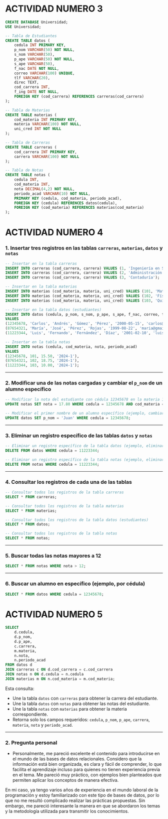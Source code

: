 # ACTIVIDAD NUMERO 3
```sql
CREATE DATABASE Universidad;
USE Universidad;

-- Tabla de Estudiantes
CREATE TABLE datos (
    cedula INT PRIMARY KEY,
    p_nom VARCHAR(50) NOT NULL,
    s_nom VARCHAR(50),
    p_ape VARCHAR(50) NOT NULL,
    s_ape VARCHAR(50),
    f_nac DATE NOT NULL,
    correo VARCHAR(100) UNIQUE,
    tlf VARCHAR(20),
    direc TEXT,
    cod_carrera INT,
    f_ing DATE NOT NULL,
    FOREIGN KEY (cod_carrera) REFERENCES carreras(cod_carrera)
);

-- Tabla de Materias
CREATE TABLE materias (
    cod_materia INT PRIMARY KEY,
    materia VARCHAR(100) NOT NULL,
    uni_cred INT NOT NULL
);

-- Tabla de Carreras
CREATE TABLE carreras (
    cod_carrera INT PRIMARY KEY,
    carrera VARCHAR(100) NOT NULL
);

-- Tabla de Notas
CREATE TABLE notas (
    cedula INT,
    cod_materia INT,
    nota DECIMAL(4,2) NOT NULL,
    periodo_acad VARCHAR(10) NOT NULL,
    PRIMARY KEY (cedula, cod_materia, periodo_acad),
    FOREIGN KEY (cedula) REFERENCES datos(cedula),
    FOREIGN KEY (cod_materia) REFERENCES materias(cod_materia)
);

```

# ACTIVIDAD NUMERO 4


### **1. Insertar tres registros en las tablas `carreras`, `materias`, `datos` y `notas`**  

```sql
-- Insertar en la tabla carreras
INSERT INTO carreras (cod_carrera, carrera) VALUES (1, 'Ingeniería en Sistemas');
INSERT INTO carreras (cod_carrera, carrera) VALUES (2, 'Administración');
INSERT INTO carreras (cod_carrera, carrera) VALUES (3, 'Contaduría');

-- Insertar en la tabla materias
INSERT INTO materias (cod_materia, materia, uni_cred) VALUES (101, 'Matemáticas', 3);
INSERT INTO materias (cod_materia, materia, uni_cred) VALUES (102, 'Física', 4);
INSERT INTO materias (cod_materia, materia, uni_cred) VALUES (103, 'Química', 3);

-- Insertar en la tabla datos (estudiantes)
INSERT INTO datos (cedula, p_nom, s_nom, p_ape, s_ape, f_nac, correo, tlf, direc, cod_carrera, f_ing)
VALUES 
(12345678, 'Carlos', 'Andrés', 'Gómez', 'Pérez', '2000-05-15', 'carlos@gmail.com', '04141234567', 'Calle A, Caracas', 1, '2018-09-01'),
(87654321, 'María', 'José', 'Pérez', 'Rojas', '1999-08-22', 'maria@gmail.com', '04141239876', 'Calle B, Maracay', 2, '2017-09-01'),
(11223344, 'Luis', 'Fernando', 'Fernández', 'Díaz', '2001-02-10', 'luis@gmail.com', '04141233456', 'Calle C, Valencia', 3, '2019-09-01');

-- Insertar en la tabla notas
INSERT INTO notas (cedula, cod_materia, nota, periodo_acad)
VALUES 
(12345678, 101, 15.50, '2024-1'),
(87654321, 102, 18.75, '2024-1'),
(11223344, 103, 10.00, '2024-1');
```

---

### **2. Modificar una de las notas cargadas y cambiar el `p_nom` de un alumno específico**  

```sql
-- Modificar la nota del estudiante con cédula 12345678 en la materia 101
UPDATE notas SET nota = 17.80 WHERE cedula = 12345678 AND cod_materia = 101 AND periodo_acad = '2024-1';

-- Modificar el primer nombre de un alumno específico (ejemplo, cambiar "Carlos" por "Juan")
UPDATE datos SET p_nom = 'Juan' WHERE cedula = 12345678;
```

---

### **3. Eliminar un registro específico de las tablas `datos` y `notas`**  

```sql
-- Eliminar un registro específico de la tabla datos (ejemplo, eliminar al alumno con cédula 11223344)
DELETE FROM datos WHERE cedula = 11223344;

-- Eliminar un registro específico de la tabla notas (ejemplo, eliminar la nota del alumno 11223344)
DELETE FROM notas WHERE cedula = 11223344;
```

---

### **4. Consultar los registros de cada una de las tablas**  

```sql
-- Consultar todos los registros de la tabla carreras
SELECT * FROM carreras;

-- Consultar todos los registros de la tabla materias
SELECT * FROM materias;

-- Consultar todos los registros de la tabla datos (estudiantes)
SELECT * FROM datos;

-- Consultar todos los registros de la tabla notas
SELECT * FROM notas;
```

---

### **5. Buscar todas las notas mayores a 12**  

```sql
SELECT * FROM notas WHERE nota > 12;
```

---

### **6. Buscar un alumno en específico (ejemplo, por cédula)**  

```sql
SELECT * FROM datos WHERE cedula = 12345678;
```

# ACTIVIDAD NUMERO 5

```sql
SELECT 
    d.cedula, 
    d.p_nom, 
    d.p_ape, 
    c.carrera, 
    m.materia, 
    n.nota, 
    n.periodo_acad
FROM datos d
JOIN carreras c ON d.cod_carrera = c.cod_carrera
JOIN notas n ON d.cedula = n.cedula
JOIN materias m ON n.cod_materia = m.cod_materia;
```

Esta consulta:  
- Une la tabla `datos` con `carreras` para obtener la carrera del estudiante.  
- Une la tabla `datos` con `notas` para obtener las notas del estudiante.  
- Une la tabla `notas` con `materias` para obtener la materia correspondiente.  
- Retorna solo los campos requeridos: `cedula`, `p_nom`, `p_ape`, `carrera`, `materia`, `nota` y `periodo_acad`.  

---

### **2. Pregunta personal**  

* Personalmente, me pareció excelente el contenido para introducirse en el mundo de las bases de datos relacionales. Considero que la información está bien organizada, es clara y fácil de comprender, lo que facilita el aprendizaje incluso para quienes no tienen experiencia previa en el tema. Me pareció muy práctico, con ejemplos bien planteados que permiten aplicar los conceptos de manera efectiva.

En mi caso, ya tengo varios años de experiencia en el mundo laboral de la programación y estoy familiarizado con este tipo de bases de datos, por lo que no me resultó complicado realizar las prácticas propuestas. Sin embargo, me pareció interesante la manera en que se abordaron los temas y la metodología utilizada para transmitir los conocimientos.
